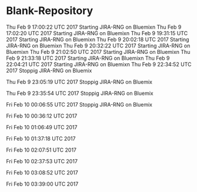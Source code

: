 # Blank-Repository
Thu Feb 9 17:00:22 UTC 2017 Starting JIRA-RNG on Bluemixn
Thu Feb 9 17:02:20 UTC 2017 Starting JIRA-RNG on Bluemixn
Thu Feb 9 19:31:15 UTC 2017 Starting JIRA-RNG on Bluemixn
Thu Feb 9 20:02:18 UTC 2017 Starting JIRA-RNG on Bluemixn
Thu Feb 9 20:32:22 UTC 2017 Starting JIRA-RNG on Bluemixn
Thu Feb 9 21:02:50 UTC 2017 Starting JIRA-RNG on Bluemixn
Thu Feb 9 21:33:18 UTC 2017 Starting JIRA-RNG on Bluemixn
Thu Feb 9 22:04:21 UTC 2017 Starting JIRA-RNG on Bluemixn
Thu Feb 9 22:34:52 UTC 2017 Stoppig JIRA-RNG on Bluemix
 
Thu Feb 9 23:05:19 UTC 2017 Stoppig JIRA-RNG on Bluemix
 
Thu Feb 9 23:35:54 UTC 2017 Stoppig JIRA-RNG on Bluemix
 
Fri Feb 10 00:06:55 UTC 2017 Stoppig JIRA-RNG on Bluemix
 
Fri Feb 10 00:36:12 UTC 2017
 
Fri Feb 10 01:06:49 UTC 2017
 
Fri Feb 10 01:37:18 UTC 2017
 
Fri Feb 10 02:07:51 UTC 2017
 
Fri Feb 10 02:37:53 UTC 2017
 
Fri Feb 10 03:08:52 UTC 2017
 
Fri Feb 10 03:39:00 UTC 2017
 
